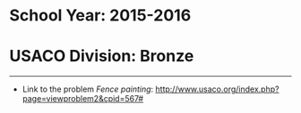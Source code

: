 # School Year: 2015-2016  

# USACO Division: Bronze  

---

* Link to the problem *Fence painting*: http://www.usaco.org/index.php?page=viewproblem2&cpid=567#